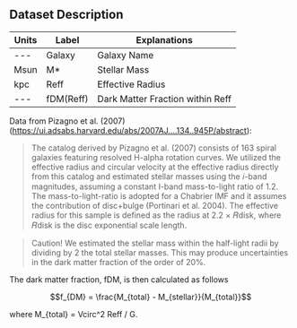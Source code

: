 ## Dataset Description


| Units | Label         | Explanations                       |
|-------|---------------|------------------------------------|
| ---   | Galaxy        | Galaxy Name                        |
| Msun  | M*            | Stellar Mass                       |
| kpc   | Reff          | Effective Radius                   |
| ---   | fDM(Reff)     | Dark Matter Fraction within Reff   |



Data from Pizagno et al. (2007) (https://ui.adsabs.harvard.edu/abs/2007AJ....134..945P/abstract):

> The catalog derived by Pizagno et al. (2007) consists of 163 spiral galaxies featuring resolved H-alpha rotation curves. We utilized the 
effective radius and circular velocity at the effective radius directly from this catalog and estimated stellar masses using the 𝑖-band
magnitudes, assuming a constant I-band mass-to-light ratio of 1.2. The mass-to-light-ratio is adopted for a Chabrier IMF and it assumes the 
contribution of disc+bulge (Portinari et al. 2004). The effective radius for this sample is defined as the radius at 2.2 × 𝑅disk, where 𝑅disk 
is the disc exponential scale length.


> Caution! We estimated the stellar mass within the half-light radii by dividing by 2 the total stellar masses. This may produce uncertainties
in the dark matter fraction of the order of 20%.

The dark matter fraction, fDM, is then calculated as follows

$$f_{DM} = \frac{M_{total} - M_{stellar}}{M_{total}}$$

where M_{total} = Vcirc^2 Reff / G.